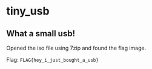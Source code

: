 # tiny_usb

## What a small usb!

Opened the iso file using 7zip and found the flag image.

Flag: `FLAG{hey_i_just_bought_a_usb}`